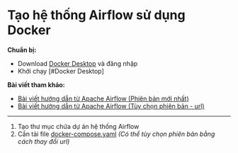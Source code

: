 # Tạo hệ thống Airflow sử dụng Docker

**Chuẩn bị:**
- Download [Docker Desktop](https://www.docker.com/products/docker-desktop/) và đăng nhập
- Khởi chạy [#Docker Desktop]

**Bài viết tham khảo:**
- [Bài viết hướng dẫn từ Apache Airflow (Phiên bản mới nhất)](https://airflow.apache.org/docs/apache-airflow/stable/howto/docker-compose/index.html)
- [Bài viết hướng dẫn từ Apache Airflow (Tùy chọn phiên bản - url)](https://airflow.apache.org/docs/apache-airflow/2.1.2/start/docker.html)

---

1. Tạo thư mục chứa dự án hệ thống Airflow
2. Cần tải file [docker-compose.yaml](https://airflow.apache.org/docs/apache-airflow/2.1.2/docker-compose.yaml) *(Có thể tùy chọn phiên bản bằng cách thay đổi url)*
